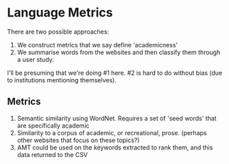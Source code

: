 Language Metrics
================
There are two possible approaches:

 1. We construct metrics that we say define 'academicness'
 2. We summarise words from the websites and then classify them through a user study.

I'll be presuming that we're doing #1 here.  #2 is hard to do without bias (due to institutions mentioning themselves).

Metrics
-------

 1. Semantic similarity using WordNet.  Requires a set of 'seed words' that are specifically academic 
 2. Similarity to a corpus of academic, or recreational, prose. (perhaps other websites that focus on these topics?)
 3. AMT could be used on the keywords extracted to rank them, and this data returned to the CSV
 